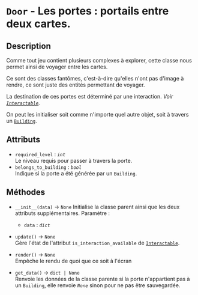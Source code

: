 # `Door` - Les portes : portails entre deux cartes.

## Description

Comme tout jeu contient plusieurs complexes à explorer, cette classe nous permet ainsi de voyager entre les cartes.

Ce sont des classes fantômes, c'est-à-dire qu'elles n'ont pas d'image à rendre, ce sont juste des entités permettant de voyager.

La destination de ces portes est déterminé par une interaction. *Voir [`Interactable`](../basics/interactable.md).*

On peut les initialiser soit comme n'importe quel autre objet, soit à travers un [`Building`](building.md).

## Attributs
- `required_level` : *`int`* \
  Le niveau requis pour passer à travers la porte.
- `belongs_to_building` : *`bool`* \
  Indique si la porte a été générée par un `Building`.

## Méthodes
- `__init__(data)` &rarr; `None`
  Initialise la classe parent ainsi que les deux attributs supplémentaires.
  Paramètre :
  * `data` : *`dict`*

- `update()` &rarr; `None` \
  Gère l'état de l'attribut `is_interaction_available` de [`Interactable`](../basics/interactable.md).

- `render()` &rarr; `None` \
  Empêche le rendu de quoi que ce soit à l'écran

- `get_data()` &rarr; `dict | None` \
  Renvoie les données de la classe parente si la porte n'appartient pas à un `Building`, elle renvoie *`None`* sinon pour ne pas être sauvegardée.
